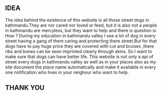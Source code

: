 ## IDEA
 The idea behind the existence of this website is all those street dogs in kathmandu.They are nor cared nor loved or feed, but it is also not a people in kathmandu are mercyless, but they want to help and there is question is How ? During my education in kathmandu valley I see a lot of dog in every street having a gang of them caring and protecting there street.But for that dogs have to pay huge price they are covered with cut and bruises ,there ribs and bones can be seen imprinted clearly through skins. So I want to make sure that dogs can have better life. This website is not only a api of street every dogs in kathmandu valley as well as in your places also as my site document the place name automatically and make it available in every one notification who lives in your neighour who want to help.

## THANK YOU
